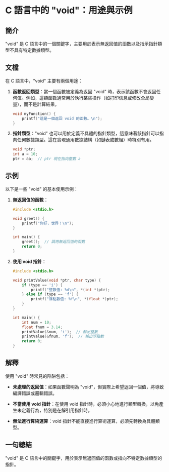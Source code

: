 <!--
Meta Description: # C 語言中的 "void"：用途與示例 ## 簡介 "void" 是 C 語言中的一個關鍵字，主要用於表示無返回值的函數以及指示指針類型不具有特定數據類型。 ## 文檔 在 C 語言中，"void" 主要有兩個用途： 1. **函數返回類型**：當一個函數被定義為返回 "void" 時，表示該函...
Meta Keywords: void, ptr, int, printf, printvalue
-->

# C 語言中的 "void"：用途與示例

## 簡介
"void" 是 C 語言中的一個關鍵字，主要用於表示無返回值的函數以及指示指針類型不具有特定數據類型。

## 文檔
在 C 語言中，"void" 主要有兩個用途：

1. **函數返回類型**：當一個函數被定義為返回 "void" 時，表示該函數不會返回任何值。例如，這類函數通常用於執行某些操作（如打印信息或修改全局變量），而不是計算結果。

   ```c
   void myFunction() {
       printf("這是一個返回 void 的函數。\n");
   }
   ```

2. **指針類型**："void" 也可以用於定義不具體的指針類型，這意味著該指針可以指向任何數據類型。這在實現通用數據結構（如鏈表或數組）時特別有用。

   ```c
   void *ptr;
   int a = 10;
   ptr = &a;  // ptr 現在指向整數 a
   ```

## 示例
以下是一些 "void" 的基本使用示例：

1. **無返回值的函數**：
   ```c
   #include <stdio.h>

   void greet() {
       printf("你好，世界！\n");
   }

   int main() {
       greet();  // 調用無返回值的函數
       return 0;
   }
   ```

2. **使用 void 指針**：
   ```c
   #include <stdio.h>

   void printValue(void *ptr, char type) {
       if (type == 'i') {
           printf("整數值: %d\n", *(int *)ptr);
       } else if (type == 'f') {
           printf("浮點數值: %f\n", *(float *)ptr);
       }
   }

   int main() {
       int num = 10;
       float fnum = 3.14;
       printValue(&num, 'i');  // 輸出整數
       printValue(&fnum, 'f');  // 輸出浮點數
       return 0;
   }
   ```

## 解釋
使用 "void" 時常見的陷阱包括：

- **未處理的返回值**：如果函數聲明為 "void"，但實際上希望返回一個值，將導致編譯錯誤或邏輯錯誤。
  
- **不當使用 void 指針**：在使用 void 指針時，必須小心地進行類型轉換，以免產生未定義行為，特別是在解引用指針時。

- **無法進行算術運算**：void 指針不能直接進行算術運算，必須先轉換為具體類型。

## 一句總結
"void" 是 C 語言中的關鍵字，用於表示無返回值的函數或指向不特定數據類型的指針。